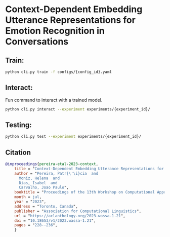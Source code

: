 # Context-Dependent Embedding Utterance Representations for Emotion Recognition in Conversations

## Train:

```bash
python cli.py train -f configs/{config_id}.yaml
```

## Interact:
Fun command to interact with a trained model.

```bash
python cli.py interact --experiment experiments/{experiment_id}/
```

## Testing:

```bash
python cli.py test --experiment experiments/{experiment_id}/
```

## Citation

```bibtex
@inproceedings{pereira-etal-2023-context,
    title = "Context-Dependent Embedding Utterance Representations for Emotion Recognition in Conversations",
    author = "Pereira, Patr{\'\i}cia  and
      Moniz, Helena  and
      Dias, Isabel  and
      Carvalho, Joao Paulo",
    booktitle = "Proceedings of the 13th Workshop on Computational Approaches to Subjectivity, Sentiment, {\&} Social Media Analysis",
    month = jul,
    year = "2023",
    address = "Toronto, Canada",
    publisher = "Association for Computational Linguistics",
    url = "https://aclanthology.org/2023.wassa-1.21",
    doi = "10.18653/v1/2023.wassa-1.21",
    pages = "228--236",
    }
```
